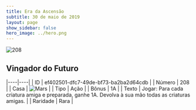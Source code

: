 ```yaml
---
title: Era da Ascensão
subtitle: 30 de maio de 2019
layout: page
show_sidebar: false
hero_image: ../hero.png
---
```


![208](https://cdn.keyforgegame.com/media/card_front/pt/435_208_HPX5JMVPJGF3_pt.png)

## Vingador do Futuro

|----|----|
| ID | ef402501-dfc7-49de-bf73-ba2ba2d64cdb |
| Número | 208 |
| Casa | ![Mars](https://archonarcana.com/images/thumb/d/de/Mars.png/22px-Mars.png "Marte") |
| Tipo | Ação |
| Bônus | 1A |
| Texto | Jogar: Para cada criatura amiga e preparada, ganhe 1A. Devolva à sua mão todas as criaturas amigas. |
| Raridade | Rara |

